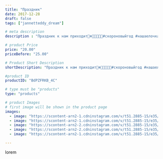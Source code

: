 ```yaml
---
title: "Праздник"
date: 2017-12-28
draft: false
tags: ["jannetteddy_dream"]

# meta description
description : "Праздник к нам приходит🎄❄️🎅🏻🎁🎊🎉#скороновыйгод #нашаелочка🎄 #новыйгод #дедушкамороз"

# product Price
price: "20.00"
priceBefore: "25.00"

# Product Short Description
shortDescription: "Праздник к нам приходит🎄❄️🎅🏻🎁🎊🎉#скороновыйгод #нашаелочка🎄 #новыйгод #дедушкамороз"

#product ID
productID: "BdPZFRKB_4C"

# type must be "products"
type: "products"

# product Images
# first image will be shown in the product page
images:
  - image: "https://scontent-arn2-1.cdninstagram.com/v/t51.2885-15/e35/25026176_852876881548849_9009393927194673152_n.jpg?_nc_ht=scontent-arn2-1.cdninstagram.com&_nc_cat=101&_nc_ohc=WdFzPAAvXR0AX9fohIN&se=7&tp=1&oh=ac3d50a3432b519d7efd4e17f5d574c7&oe=605CE8DE&ig_cache_key=MTY3OTY3MDc3MjgxOTczNjU1OA%3D%3D.2"
  - image: "https://scontent-arn2-1.cdninstagram.com/v/t51.2885-15/e35/26072738_1797643996936267_322458022800523264_n.jpg?_nc_ht=scontent-arn2-1.cdninstagram.com&_nc_cat=107&_nc_ohc=OmVWro0XGDsAX9hcu8A&se=7&tp=1&oh=3bf1e4f79b0973c83982c824504ff935&oe=605C3DC5&ig_cache_key=MTY3OTY3MDc3MjQ3NTY5Mjk2NA%3D%3D.2"
  - image: "https://scontent-arn2-2.cdninstagram.com/v/t51.2885-15/e35/25023023_204540670107353_1805453858663563264_n.jpg?_nc_ht=scontent-arn2-2.cdninstagram.com&_nc_cat=105&_nc_ohc=dhkVSvJtEhwAX_mmOon&se=7&tp=1&oh=aeca44f6bc4e5c59cf8145dde9993545&oe=605B44F9&ig_cache_key=MTY3OTY3MDc0Njg0MDE2NjQ5NA%3D%3D.2"
  - image: "https://scontent-arn2-2.cdninstagram.com/v/t51.2885-15/e35/26185563_2054369708141916_4213128699924447232_n.jpg?_nc_ht=scontent-arn2-2.cdninstagram.com&_nc_cat=100&_nc_ohc=6kIts1uzmacAX83i9Fu&se=7&tp=1&oh=1b9604b797659db724cc4e18f4aa05ff&oe=605AF3D7&ig_cache_key=MTY3OTY3MDc3MDc3Mjk5OTA3OQ%3D%3D.2"
  - image: "https://scontent-arn2-1.cdninstagram.com/v/t51.2885-15/e35/25025456_1436287409801913_934699185574248448_n.jpg?_nc_ht=scontent-arn2-1.cdninstagram.com&_nc_cat=109&_nc_ohc=qyhpJucCMi4AX-xiH7H&se=7&tp=1&oh=b669aef0f053f79ae16699ff2243174b&oe=605DC0A6&ig_cache_key=MTY3OTY3MDc3NDY0MDAxODgyMg%3D%3D.2"

---
```

lorem
